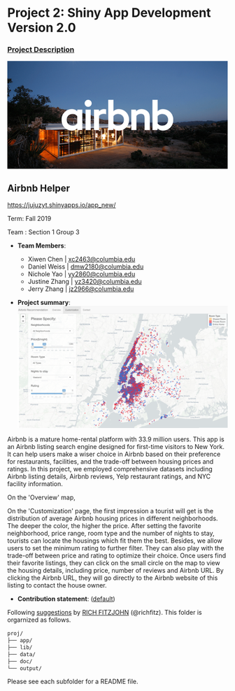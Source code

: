 # Project 2: Shiny App Development Version 2.0

### [Project Description](doc/project2_desc.md)

![screenshot](lib/airbnb.png)

## Airbnb Helper
https://jujuzyt.shinyapps.io/app_new/

Term: Fall 2019

Team : Section 1 Group 3

+ **Team Members**: 
	+ Xiwen Chen | xc2463@columbia.edu
	+ Daniel Weiss | dmw2180@columbia.edu
  + Nichole Yao | yy2860@columbia.edu
  + Justine Zhang | yz3420@columbia.edu
  + Jerry Zhang | jz2966@columbia.edu

+ **Project summary**: 
![screenshot](lib/Rec_Sys.png)

Airbnb is a mature home-rental platform with 33.9 million users. This app is an Airbnb listing search engine designed for first-time visitors to New York. It can help users make a wiser choice in Airbnb based on their preference for restaurants, facilities, and the trade-off between housing prices and ratings. In this project, we employed comprehensive datasets including Airbnb listing details, Airbnb reviews, Yelp restaurant ratings, and NYC facility information.

On the 'Overview' map, 

On the 'Customization' page, the first impression a tourist will get is the distribution of average Airbnb housing prices in different neighborhoods. The deeper the color, the higher the price. After setting the favorite neighborhood, price range, room type and the number of nights to stay, tourists can locate the housings which fit them the best. Besides, we allow users to set the minimum rating to further filter. They can also play with the trade-off between price and rating to optimize their choice. Once users find their favorite listings, they can click on the small circle on the map to view the housing details, including price, number of reviews and Airbnb URL. By clicking the Airbnb URL, they will go directly to the Airbnb website of this listing to contact the house owner. 


+ **Contribution statement**: ([default](doc/a_note_on_contributions.md))<br>



Following [suggestions](http://nicercode.github.io/blog/2013-04-05-projects/) by [RICH FITZJOHN](http://nicercode.github.io/about/#Team) (@richfitz). This folder is orgarnized as follows.

```
proj/
├── app/
├── lib/
├── data/
├── doc/
└── output/
```

Please see each subfolder for a README file.
